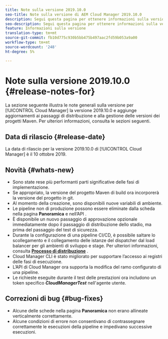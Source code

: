 ```yaml
---
title: Note sulla versione 2019.10.0
seo-title: Note sulla versione di AEM Cloud Manager 2019.10.0
description: Segui questa pagina per ottenere informazioni sulla versione 2019.10.0 di Cloud Manager.
seo-description: Segui questa pagina per ottenere informazioni sulla versione 2019.10.0 di AEM Cloud Manager.
feature: Informazioni sulla versione
translation-type: tm+mt
source-git-commit: fb10d775c930b5bb475b497aac2fd59b053a9a00
workflow-type: tm+mt
source-wordcount: '248'
ht-degree: 5%

---
```


# Note sulla versione 2019.10.0 {#release-notes-for}

La sezione seguente illustra le note generali sulla versione per [!UICONTROL Cloud Manager] la versione 2019.10.0 e aggiunge aggiornamenti ai passaggi di distribuzione e alla gestione delle versioni dei progetti Maven.
Per ulteriori informazioni, consulta le sezioni seguenti.

## Data di rilascio {#release-date}

La data di rilascio per la versione 2019.10.0 di [!UICONTROL Cloud Manager] è il 10 ottobre 2019.

## Novità {#whats-new}

* Sono state rese più performanti parti significative delle fasi di implementazione.
* Se appropriato, la versione del progetto Maven di build ora incorporerà la versione del progetto in git.
* Al momento della creazione, sono disponibili nuove variabili di ambiente.
* Le pipeline non di produzione possono essere eliminate dalla scheda nella pagina **Panoramica** e nell’API .
* È disponibile un nuovo passaggio di approvazione opzionale immediatamente dopo il passaggio di distribuzione dello stadio, ma prima del passaggio del test di sicurezza.
* Durante la configurazione di una pipeline CI/CD, è possibile saltare lo scollegamento e il collegamento delle istanze del dispatcher dal load balancer per gli ambienti di sviluppo e stage.
Per ulteriori informazioni, consulta **[Processo di distribuzione](deploying-code.md#deployment-process)** .
* Cloud Manager CLI è stato migliorato per supportare l’accesso ai registri delle fasi di esecuzione.
* L’API di Cloud Manager ora supporta la modifica del ramo configurato di una pipeline.
* Le richieste eseguite durante il test delle prestazioni ora includono un token specifico ***CloudManagerTest*** nell&#39;agente utente.

## Correzioni di bug {#bug-fixes}

* Alcune delle schede nella pagina **Panoramica** non erano allineate verticalmente correttamente.
* Alcune condizioni di errore non consentivano di contrassegnare correttamente le esecuzioni della pipeline e impedivano successive esecuzioni.
